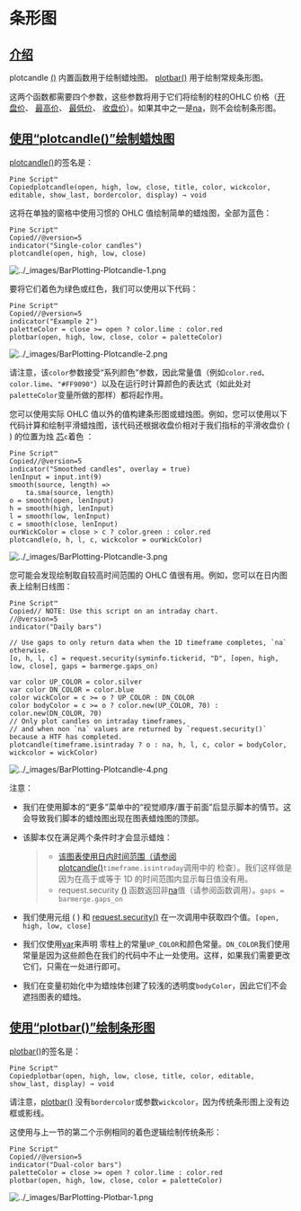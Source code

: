 # 条形图

## [介绍](https://www.tradingview.com/pine-script-docs/en/v5/concepts/Bar_plotting.html#id1)

plotcandle [()](https://www.tradingview.com/pine-script-reference/v5/#fun_plotcandle) 内置函数用于绘制蜡烛图。 [plotbar()](https://www.tradingview.com/pine-script-reference/v5/#fun_plotbar) 用于绘制常规条形图。

这两个函数都需要四个参数，这些参数将用于它们将绘制的柱的OHLC 价格（[开盘价](https://www.tradingview.com/pine-script-reference/v5/#var_open)、 [最高价](https://www.tradingview.com/pine-script-reference/v5/#var_high)、 [最低价](https://www.tradingview.com/pine-script-reference/v5/#var_low)、 [收盘价](https://www.tradingview.com/pine-script-reference/v5/#var_close)）。如果其中之一是[na](https://www.tradingview.com/pine-script-reference/v5/#var_na)，则不会绘制条形图。

## [使用“plotcandle()”绘制蜡烛图](https://www.tradingview.com/pine-script-docs/en/v5/concepts/Bar_plotting.html#id2)

[plotcandle()](https://www.tradingview.com/pine-script-reference/v5/#fun_plotcandle)的签名是：

```
Pine Script™
Copiedplotcandle(open, high, low, close, title, color, wickcolor, editable, show_last, bordercolor, display) → void
```

这将在单独的窗格中使用习惯的 OHLC 值绘制简单的蜡烛图，全部为蓝色：

```
Pine Script™
Copied//@version=5
indicator("Single-color candles")
plotcandle(open, high, low, close)
```

![../_images/BarPlotting-Plotcandle-1.png](https://www.tradingview.com/pine-script-docs/en/v5/_images/BarPlotting-Plotcandle-1.png)

要将它们着色为绿色或红色，我们可以使用以下代码：

```
Pine Script™
Copied//@version=5
indicator("Example 2")
paletteColor = close >= open ? color.lime : color.red
plotbar(open, high, low, close, color = paletteColor)
```

![../_images/BarPlotting-Plotcandle-2.png](https://www.tradingview.com/pine-script-docs/en/v5/_images/BarPlotting-Plotcandle-2.png)

请注意，该`color`参数接受“系列颜色”参数，因此常量值（例如`color.red`、`color.lime`、`"#FF9090"`）以及在运行时计算颜色的表达式（如此处对`paletteColor`变量所做的那样）都将起作用。

您可以使用实际 OHLC 值以外的值构建条形图或蜡烛图。例如，您可以使用以下代码计算和绘制平滑蜡烛图，该代码还根据收盘价相对于我们指标的平滑收盘价 ( ) 的位置为烛 [芯](https://www.tradingview.com/pine-script-reference/v5/#var_close)`c`着色 ：

```
Pine Script™
Copied//@version=5
indicator("Smoothed candles", overlay = true)
lenInput = input.int(9)
smooth(source, length) =>
    ta.sma(source, length)
o = smooth(open, lenInput)
h = smooth(high, lenInput)
l = smooth(low, lenInput)
c = smooth(close, lenInput)
ourWickColor = close > c ? color.green : color.red
plotcandle(o, h, l, c, wickcolor = ourWickColor)
```

![../_images/BarPlotting-Plotcandle-3.png](https://www.tradingview.com/pine-script-docs/en/v5/_images/BarPlotting-Plotcandle-3.png)

您可能会发现绘制取自较高时间范围的 OHLC 值很有用。例如，您可以在日内图表上绘制日线图：

```
Pine Script™
Copied// NOTE: Use this script on an intraday chart.
//@version=5
indicator("Daily bars")

// Use gaps to only return data when the 1D timeframe completes, `na` otherwise.
[o, h, l, c] = request.security(syminfo.tickerid, "D", [open, high, low, close], gaps = barmerge.gaps_on)

var color UP_COLOR = color.silver
var color DN_COLOR = color.blue
color wickColor = c >= o ? UP_COLOR : DN_COLOR
color bodyColor = c >= o ? color.new(UP_COLOR, 70) : color.new(DN_COLOR, 70)
// Only plot candles on intraday timeframes,
// and when non `na` values are returned by `request.security()` because a HTF has completed.
plotcandle(timeframe.isintraday ? o : na, h, l, c, color = bodyColor, wickcolor = wickColor)
```

![../_images/BarPlotting-Plotcandle-4.png](https://www.tradingview.com/pine-script-docs/en/v5/_images/BarPlotting-Plotcandle-4.png)

注意：

- 我们在使用脚本的“更多”菜单中的“视觉顺序/置于前面”后显示脚本的情节。这会导致我们脚本的蜡烛图出现在图表蜡烛图的顶部。

- 该脚本仅在满足两个条件时才会显示蜡烛：

  > - [该图表使用日内时间范围（请参阅plotcandle()](https://www.tradingview.com/pine-script-reference/v5/#fun_plotcandle)`timeframe.isintraday`调用中的 检查）。我们这样做是因为在高于或等于 1D 的时间范围内显示每日值没有用。
  > - request.security [()](https://www.tradingview.com/pine-script-reference/v5/#fun_request{dot}security) 函数返回非[na](https://www.tradingview.com/pine-script-reference/v5/#var_na)值（请参阅函数调用）。`gaps = barmerge.gaps_on`

- 我们使用元组 ( ) 和 [request.security()](https://www.tradingview.com/pine-script-reference/v5/#fun_request{dot}security) 在一次调用中获取四个值。`[open, high, low, close]`

- 我们仅使用[var](https://www.tradingview.com/pine-script-reference/v5/#op_var)来声明 零柱上的常量`UP_COLOR`和颜色常量。`DN_COLOR`我们使用常量是因为这些颜色在我们的代码中不止一处使用。这样，如果我们需要更改它们，只需在一处进行即可。

- 我们在变量初始化中为蜡烛体创建了较浅的透明度`bodyColor`，因此它们不会遮挡图表的蜡烛。

## [使用“plotbar()”绘制条形图](https://www.tradingview.com/pine-script-docs/en/v5/concepts/Bar_plotting.html#id3)

[plotbar()](https://www.tradingview.com/pine-script-reference/v5/#fun_plotbar)的签名是：

```
Pine Script™
Copiedplotbar(open, high, low, close, title, color, editable, show_last, display) → void
```

请注意，[plotbar()](https://www.tradingview.com/pine-script-reference/v5/#fun_plotbar) 没有`bordercolor`或参数`wickcolor`，因为传统条形图上没有边框或影线。

这使用与上一节的第二个示例相同的着色逻辑绘制传统条形：

```
Pine Script™
Copied//@version=5
indicator("Dual-color bars")
paletteColor = close >= open ? color.lime : color.red
plotbar(open, high, low, close, color = paletteColor)
```

![../_images/BarPlotting-Plotbar-1.png](https://www.tradingview.com/pine-script-docs/en/v5/_images/BarPlotting-Plotbar-1.png)